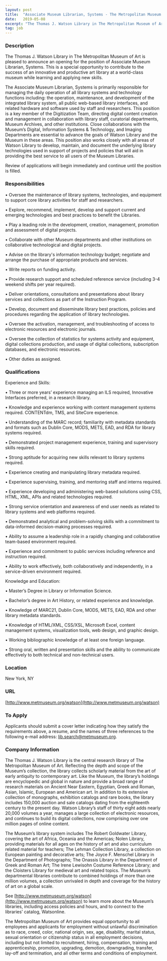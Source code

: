```yaml
---
layout: post
title:  "Associate Museum Librarian, Systems - The Metropolitan Museum of Art, Thomas J. Watson Library"
date:   2019-05-08
excerpt: "The Thomas J. Watson Library in The Metropolitan Museum of Art is pleased to announce an opening for the position of Associate Museum Librarian, Systems. This is a special opportunity to contribute to the success of an innovative and productive art library at a world-class museum while learning and applying..."
tag: job
---
```


### Description   

The Thomas J. Watson Library in The Metropolitan Museum of Art is pleased to announce an opening for the position of Associate Museum Librarian, Systems. This is a special opportunity to contribute to the success of an innovative and productive art library at a world-class museum while learning and applying new skills. 

The Associate Museum Librarian, Systems is primarily responsible for managing the daily operation of all library systems and technology functions including: the operation, maintenance, and development of the integrated library system, all public web-based library interfaces, and related hardware and software used by staff and researchers. This position is a key member of the Digitization Team, directing digital content creation and management in collaboration with library staff, curatorial departments, Museum Archives, and other institutions. Close collaborations with the Museum’s Digital, Information Systems & Technology, and Imaging Departments are essential to advance the goals of Watson Library and the Museum in these areas. This position also works closely with all areas of Watson Library to develop, maintain, and document the underlying library technologies used in support of projects and policies that will aid in providing the best service to all users of the Museum Libraries. 

Review of applications will begin immediately and continue until the position is filled.



### Responsibilities   


• 	Oversee the maintenance of library systems, technologies, and equipment to support core library activities for staff and researchers.

• 	Explore, recommend, implement, develop and support current and emerging technologies and best practices to benefit the Libraries.

• 	Play a leading role in the development, creation, management, promotion and assessment of digital projects.

• 	Collaborate with other Museum departments and other institutions on collaborative technological and digital projects.

• 	Advise on the library's information technology budget; negotiate and arrange the purchase of appropriate products and services.

• 	Write reports on funding activity.

• 	Provide research support and scheduled reference service (including 3-4 weekend shifts per year required).

• 	Deliver orientations, consultations and presentations about library services and collections as part of the Instruction Program.

• 	Develop, document and disseminate library best practices, policies and procedures regarding the application of library technologies. 

• 	Oversee the activation, management, and troubleshooting of access to electronic resources and electronic journals.

• 	Oversee the collection of statistics for systems activity and equipment, digital collections production, and usage of digital collections, subscription databases, and electronic resources.

• 	Other duties as assigned.



### Qualifications   

Experience and Skills:

• 	Three or more years’ experience managing an ILS required, Innovative Interfaces preferred, in a  research library. 

• 	Knowledge and experience working with content management systems required. CONTENTdm, TMS, and SiteCore experience. 

• 	Understanding of the MARC record; familiarity with metadata standards and formats such as Dublin Core, MODS, METS, EAD, and RDA for library systems required. 

• 	Demonstrated project management experience, training and supervisory skills required. 

• 	Strong aptitude for acquiring new skills relevant to library systems required.

• 	Experience creating and manipulating library metadata required. 

• 	Experience supervising, training, and mentoring staff and interns required. 

• 	Experience developing and administering web-based solutions using CSS, HTML, XML, APIs and related technologies required. 

• 	Strong service orientation and awareness of end user needs as related to library systems and web platforms required. 

• 	Demonstrated analytical and problem-solving skills with a commitment to data-informed decision-making processes required. 

• 	Ability to assume a leadership role in a rapidly changing and collaborative team-based environment required. 

• 	Experience and commitment to public services including reference and instruction required. 

• 	Ability to work effectively, both collaboratively and independently, in a service-driven environment required.

Knowledge and Education:

• 	Master’s Degree in Library or Information Science. 

• 	Bachelor’s degree in Art History, or related experience and knowledge. 

• 	Knowledge of MARC21, Dublin Core, MODS, METS, EAD, RDA and other library metadata standards. 

• 	Knowledge of HTML/XML, CSS/XSL, Microsoft Excel, content management systems, visualization tools, web design, and graphic design.

• 	Working bibliographic knowledge of at least one foreign language.

• 	Strong oral, written and presentation skills and the ability to communicate effectively to both technical and non-technical users.





### Location   

New York, NY


### URL   

[http://www.metmuseum.org/watson](http://www.metmuseum.org/watson)

### To Apply   

 Applicants should submit a cover letter indicating how they satisfy the requirements above, a resume, and the names of three references to the following e-mail address: lib.search@metmuseum.org. 


### Company Information   

The Thomas J. Watson Library is the central research library of The Metropolitan Museum of Art. Reflecting the depth and scope of the Museum’s collection, the library collects scholarly material from the art of early antiquity to contemporary art. Like the Museum, the library’s holdings are encyclopedic and global in nature and provide a broad range of research materials on Ancient Near Eastern, Egyptian, Greek and Roman, Asian, Islamic, European and American art. In addition to its extensive collection of monographs, exhibition catalogs and rare books, the library includes 150,000 auction and sale catalogs dating from the eighteenth century to the present day. Watson Library’s staff of thirty eight adds nearly 20,000 volumes a year, manages a large collection of electronic resources, and continues to build its digital collections, now comprising over one million pages of online content.

The Museum’s library system includes The Robert Goldwater Library, covering the art of Africa, Oceania and the Americas; Nolen Library, providing materials for all ages on the history of art and also curriculum related material for teachers; The Lehman Collection Library, a collection on European painting and decorative arts; The Joyce F. Menschel Library in the Department of Photographs; The Onassis Library in the Department of Greek and Roman Art; The Irene Lewisohn Costume Reference Library; and the Cloisters Library for medieval art and related topics. The Museum’s departmental libraries contribute to combined holdings of more than one million volumes, a collection unrivaled in depth and coverage for the history of art on a global scale. 

See [http://www.metmuseum.org/watson](http://www.metmuseum.org/watson) to learn more about the Museum’s libraries, including access policies and hours, and to connect to the libraries’ catalog, Watsonline. 

The Metropolitan Museum of Art provides equal opportunity to all employees and applicants for employment without unlawful discrimination as to race, creed, color, national origin, sex, age, disability, marital status, sexual orientation or citizenship status in all employment decisions, including but not limited to recruitment, hiring, compensation, training and apprenticeship, promotion, upgrading, demotion, downgrading, transfer, lay-off and termination, and all other terms and conditions of employment.




